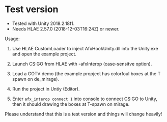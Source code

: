 # Test version

- Tested with Unity 2018.2.18f1.
- Needs HLAE 2.57.0 (2018-12-03T16:24Z) or newer.

Usage:

1) Use HLAE CustomLoader to inject AfxHookUnity.dll into the Unity.exe and open the example project.

2) Launch CS:GO from HLAE with -afxInterop (case-sensitve option).

3) Load a GOTV demo (the example propject has colorfoul boxes at the T spawn on de_mirage).

4) Run the project in Untiy (Editor).

5) Enter `afx_interop connect 1` into console to connect CS:GO to Unity, then it should drawing the boxes at T-spawn on mirage.


Please understand that this is a test version and things will change heavily!